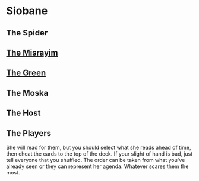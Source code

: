 # Siobane

## The Spider

## [The Misrayim](/f/the_mizrayim.md)

## [The Green](/f/green.md)

## The Moska

## The Host

## The Players

She will read for them, but you should select what she reads ahead of time, then cheat the cards to the top of the deck. If your slight of hand is bad, just tell everyone that you shuffled. The order can be taken from what you've already seen or they can represent her agenda. Whatever scares them the most.